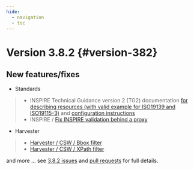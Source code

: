 ```yaml
---
hide:
  - navigation
  - toc
---
```

# Version 3.8.2 {#version-382}

## New features/fixes

-   Standards

> -   INSPIRE Technical Guidance version 2 (TG2) documentation [for describing resources (with valid example for ISO19139 and ISO19115-3)](https://geonetwork-opensource.org/manuals/3.8.x/en/user-guide/describing-information/inspire-editing.html) and [configuration instructions](https://geonetwork-opensource.org/manuals/3.8.x/en/administrator-guide/configuring-the-catalog/inspire-configuration.html)
> -   INSPIRE / [Fix INSPIRE validation behind a proxy](https://github.com/geonetwork/core-geonetwork/pull/4135)

-   Harvester

> -   [Harvester / CSW / Bbox filter](https://github.com/geonetwork/core-geonetwork/pull/4076)
> -   [Harvester / CSW / XPath filter](https://github.com/geonetwork/core-geonetwork/pull/4066)

and more \... see [3.8.2 issues](https://github.com/geonetwork/core-geonetwork/issues?q=is%3Aissue+milestone%3A3.8.2+is%3Aclosed) and [pull requests](https://github.com/geonetwork/core-geonetwork/pulls?q=milestone%3A3.8.2+is%3Aclosed+is%3Apr) for full details.
